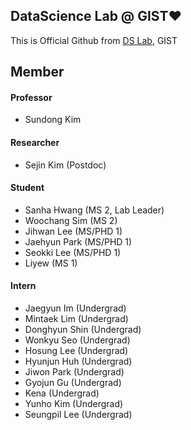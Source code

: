 ## DataScience Lab @ GIST❤️
This is Official Github from [DS Lab](https://sundong.kim/), GIST

## Member
#### Professor
- Sundong Kim

#### Researcher
- Sejin Kim (Postdoc)

#### Student
- Sanha Hwang (MS 2, Lab Leader)
- Woochang Sim (MS 2)
- Jihwan Lee (MS/PHD 1)
- Jaehyun Park (MS/PHD 1)
- Seokki Lee (MS/PHD 1)
- Liyew (MS 1)

#### Intern
- Jaegyun Im (Undergrad)
- Mintaek Lim (Undergrad)
- Donghyun Shin (Undergrad)
- Wonkyu Seo (Undergrad)
- Hosung Lee (Undergrad)
- Hyunjun Huh (Undergrad)
- Jiwon Park (Undergrad)
- Gyojun Gu (Undergrad)
- Kena (Undergrad)
- Yunho Kim (Undergrad)
- Seungpil Lee (Undergrad)
